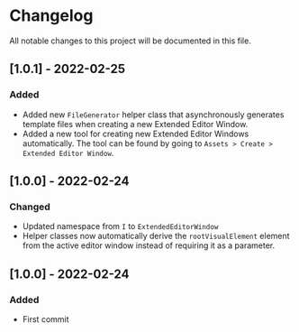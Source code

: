 ﻿# Changelog
All notable changes to this project will be documented in this file.

## [1.0.1] - 2022-02-25

### Added

- Added new `FileGenerator` helper class that asynchronously generates template files when creating a new Extended Editor Window.
- Added a new tool for creating new Extended Editor Windows automatically. The tool can be found by going to `Assets > Create > Extended Editor Window`.

## [1.0.0] - 2022-02-24

### Changed

- Updated namespace from `I` to `ExtendedEditorWindow`
- Helper classes now automatically derive the `rootVisualElement` element from the active editor window instead of requiring it as a parameter.

## [1.0.0] - 2022-02-24

### Added

- First commit